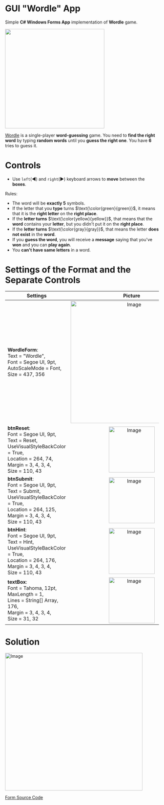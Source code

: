 # GUI "Wordle" App
Simple **C# Windows Forms App** implementation of **Wordle** game.


<img width= 325px src="https://media-cldnry.s-nbcnews.com/image/upload/t_fit-560w,f_auto,q_auto:best/rockcms/2022-01/wordle-inline1-AW-220105-1acb81.jpg" />

[Wordle](https://en.wikipedia.org/wiki/Wordle) is a single-player **word-guessing** game. You need to **find the right word** by typing **random words** until you **guess the right one**. You have **6** tries to guess it.

# Controls
- Use `left`(**◄**) and `right`(**►**) keyboard arrows to **move** between the **boxes**.

Rules:
- The word will be **exactly 5** symbols.
- If the letter that you **type** turns $\text{\color{green}{green}}$, it means that it is the **right letter** on the **right place**.
- If the **letter turns** $\text{\color{yellow}{yellow}}$, that means that the **word** contains your **letter**, but you didn't put it on the **right place**.
- If the **letter turns**  $\text{\color{gray}{gray}}$, that means the letter **does not exist** in the **word**.
- If you **guess the word**, you will receive a **message** saying that you've **won** and you can **play again**.
- You **can't have same letters** in a word.

# Settings of the Format and the Separate Controls

| Settings                        |  Picture                 |
| --------------------------------|:------------------------:| 
| **WordleForm**:<br>Text = "Wordle",<br>Font = Segoe UI, 9pt,<br>AutoScaleMode = Font,<br>Size = 437, 356|                                         <img alt="Image" width="400" src="https://user-images.githubusercontent.com/99538671/209855762-a40695f3-a1e0-4a4f-a030-d5b60eae6249.png" />         
| **btnReset**:<br>Font = Segoe UI, 9pt,<br>Text = Reset,<br>UseVisualStyleBackColor = True,<br>Location = 264, 74,<br>Margin = 3, 4, 3, 4,<br>Size = 110, 43|<img alt="Image" width="150" src="https://user-images.githubusercontent.com/99538671/209854900-3b4f4780-435a-4b6b-8985-005627d1a6e8.png" />
| **btnSubmit**:<br>Font = Segoe UI, 9pt,<br>Text = Submit,<br>UseVisualStyleBackColor = True,<br>Location = 264, 125,<br>Margin = 3, 4, 3, 4,<br>Size = 110, 43|<img alt="Image" width="150" src="https://user-images.githubusercontent.com/99538671/209937640-634f5675-bcc9-41e8-8acc-3d4357be5d40.png" />  
| **btnHint**:<br>Font = Segoe UI, 9pt,<br>Text = Hint,<br>UseVisualStyleBackColor = True,<br>Location = 264, 176,<br>Margin = 3, 4, 3, 4,<br>Size = 110, 43|<img alt="Image" width="150" src="https://user-images.githubusercontent.com/99538671/209938009-945de425-2ef1-438a-ada0-8b3299f3f3e5.png" />
| **textBox**:<br>Font = Tahoma, 12pt,<br>MaxLength = 1,<br>Lines = String[] Array, 176,<br>Margin = 3, 4, 3, 4,<br>Size = 31, 32|<img alt="Image" width="150" src="https://user-images.githubusercontent.com/99538671/209941312-8e5c68ed-9b76-4892-8cf7-6a2e8a34a59d.png" />

# Solution

<img alt="Image" width="450" src="https://user-images.githubusercontent.com/99538671/209941855-cf04ef37-1af0-4bb9-b030-bf1e032dcb98.png" />

[Form Source Code](WordleForm.cs)

